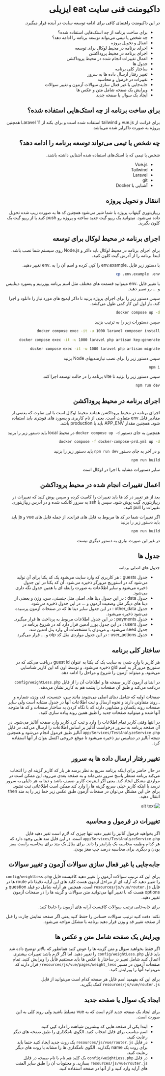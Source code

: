 <div dir='rtl' style="text-align:right;direction:rtl">

# داکیومنت فنی سایت eat ایزیلی

در این داکیومنت راهنمای کافی برای ادامه توسعه سایت در آینده قرار میگیرد.

- برای ساخت برنامه از چه استک‌هایی استفاده شده؟
- چه شخص یا تیمی می‌تواند توسعه برنامه را ادامه دهد؟
- انتقال و تحویل پروژه
- اجرای برنامه در محیط لوکال برای توسعه
- اجرای برنامه در محیط پروداکشن
- اعمال تغییرات انجام شده در محیط پروداکشن
- جدول ها
- ساختار کلی برنامه
- تغییر رفتار ارسال داده ها به سرور
- تغییرات در فرمول و محاسبه
- جابه‌جایی یا غیر فعال سازی سوالات آزمون و تغییر سوالات
- ویرایش یک صفحه شامل متن و عکس ها
- ایجاد یک سوال یا صفحه جدید

## برای ساخت برنامه از چه استک‌هایی استفاده شده؟

برای فرانت از vue.js و tailwind استفاده شده است و برای بکند از Laravel 11 همچنین پروژه به صورت داکرایز شده می‌باشد.

## چه شخص یا تیمی می‌تواند توسعه برنامه را ادامه دهد؟

شخص یا تیمی که با استک‌های استفاده شده آشنایی داشته باشند.

- Vue.js
- Tailwind
- Laravel
- git
- آشنایی با Docker

## انتقال و تحویل پروژه

ریپازیتوری گیتهاب پروژه با شما شیر می‌شود همچنین کد ها به صورت زیپ شده تحویل داده می‌شود. میتوانید یک ریپو گیت جدید ساخته و پروژه رو push کنید یا از ریپو گیت یک کلون بگیرید.

## اجرای برنامه در محیط لوکال برای توسعه

برای اجرای برنامه در محیط لوکال باید داکر و Node.js روی سیستم شما نصب باشد. ابتدا برنامه را از آدرس گیت کلون کنید.

با دستور زیر فایل .env.example را کپی کرده و اسم آن را به .env تغییر دهید.

``` bash
cp .env.example .env
```

با تغییر فایل .env میتوانید قسمت های مختلف مثل اسم برنامه یوزرنیم و پسورد دیتابیس و ... رو تغییر دهید.

سپس دستور زیر را برای اجرای پروژه بزنید تا داکر ایمیج های مورد نیاز را دانلود و اجرا کند. بار اول این کار کمی طول می‌کشد.

``` bash
docker compose up -d
```

سپس دستورات زیر را به ترتیب بزنید

``` bash
docker compose exec -it -u 1000 laravel composer install

docker compose exec -it -u 1000 laravel php artisan key:generate

docker compose exec -it -u 1000 laravel php artisan migrate
```

سپس دستور زیر را برای نصب نیازمندیهای Node بزنید

``` bash
npm i
```

سپس دستور زیر را بزنید تا vite برنامه را در حالت توسعه اجرا کند.

``` bash
npm run dev
```

## اجرای برنامه در محیط پروداکشن

اجرای برنامه در محیط پروداکشن همانند محیط لوکال است با این تفاوت که بعضی از مقادیر فایل env متفاوت است. یعنی از نام کاربری و پسورد های قویتری باید استفاده شود. همچنین مقدار APP_ENV باید با production باشد.

همچنین به جای دستور `docker compose up -d` در محیط local باید دستور زیر را بزنید

``` bash
docker compose -f docker-compose-prd.yml up -d
```

و در آخر به جای دستور `npm run dev` باید دستور زیر را بزنید

``` bash
npm run build
```

سایر دستورات مشابه با اجرا در لوکال است

## اعمال تغییرات انجام شده در محیط پروداکشن

بعد از هر تغییر در کد ها باید تغییرات را کامیت کرده و سپس پوش کنید که تغییرات در ریپازیتوری گیت پوش شود. سپس با ssh به سرور کانکت شده و در آدرس ریپازیتوری تغییرات را pull کنید.

اگر تغییرات شما در کد ها مربوط به فایل های فرانت. از جمله فایل های vue و js باید باید دستور زیر را بزنید

``` bash
npm run build
```

در غیر این صورت نیازی به دستور دیگری نیست

## جدول ها

جدول های اصلی برنامه

- جدول guests : هر کاربری که وارد سایت می‌شود یک کد یکتا برای آن تولید می‌شود که در استوریج مرورگر ذخیره می‌شود. آن کد یکتا در این جدول ذخیره می‌شود و سایر اطلاعات به صورت رابطه ای با همین جدول نگه داری می‌شود.
- جدول data : در این جدول دیتا های اصلی مثل جنستی، سن، وزن و بعضی از دیتا های دیگر مثل وضعیت آزمون و ... در این جدول ذخیره می‌شود.
- جدول other_data : در این جدول سایر دیتا ها که در صفحات آزمون پرسیده می‌شود ذخیره می‌شود.
- جدول payments : در این جدول اطلاعات مربوط به پرداخت ها قرار میگیرد.
- جدول users : در این جدول یوزر ادمین قرار دارد که در شروع برنامه در جدول seed می‌شود. و می‌توان با مشخصات آن وارد پنل ادمین شد.
- جدول user_actions : در این جدول مواردی مثل کد otp و ... قرار می‌گیرد

## ساختار کلی برنامه

هر کاربر با وارد شدن به سایت یک کد یکتا به عنوان guest id دریافت می‌کند که در ستوریج مرورگر به اسم gid ذخیره می‌شود. و توسط اون کد این کاربر شناسایی می‌شود. و میتواند آزمون را شروع و مراحل را ادامه دهد.

در ابتدای آزمون کاربر صفحه ها و اطلاعات آن را از فایل `config/weightLess.php` دریافت می‌کند و طبق آن صفحات را پشت هم به کاربر نشان می‌دهد.

صفحات اولیه که شامل دیتای اصلی می‌شوند مانند سن، جنسیت، قد، وزن، شماره و ..روند متفاوتی دارند و نحوه ارسال و ثبت اطلاعات آنها در جدول مشابه است ولی سایر صفحات روند یکسان و مشابهی دارند که با نگاه کردن به ساختار صفحات و کد ها متوجه آنها شده و میتوانید صفحات جدید را طبق همین روند پیاده سازی کنید.

در انتها وقتی کاربر تمام اطلاعات را وارد و ثبت کرد کاربر وارد صفحه آنالیز می‌شود. در آن صفحه برنامه به سرور درخواست آنالیز بر اساس اطلاعات را ارسال می‌کند. در فایل `app/Services/TestAnalyzeService.php` آنالیز طبق فرمول انجام می‌شود و همچنین نتیجه آنالیز در دیتابیس نیز ذخیره می‌شود تا موقع خروجی اکسل بتوان از آنها استفاده کرد.

## تغییر رفتار ارسال داده ها به سرور

در حال حاضر برای اینکه برنامه سریع به نظر برسد هر بار که کاربر گزینه ای را انتخاب می‌کند برنامه منتظر پاسخ سرور نمی‌ماند و به صفحه بعدی می‌رود. این ممکن است در مواردی مشکل ایجاد کند. یعنی اگر اینترنت کاربر ضعیف باشد و دیتا به هر دلیلی به سرور نرسد یا اینکه کاربر خیلی سریع گزینه ها را وارد کند ممکن است اطلاعاتی ثبت نشود. برای حل این مشکل می‌توان در صفحات آزمون طبق عکس زیر خط زیر را به متد then انتقال دهید.

![alt text](docs/images/wait-for-response.png)

## تغییرات در فرمول و محاسبه

اگر بخواهید فرمول آنالیز را تغییر دهید تنها چیزی که لازم است تغیر دهید فایل `app/Services/TestAnalyzeService.php` است. در این فایل متد هایی وجود دارد که هر کدام وظیفه محاسبه یک پارامتر را داند. برای مثال یک متد برای محاسبه راست مغز بودن و دیگری برای محاسبه درصد چپ مغز بودن.

## جابه‌جایی یا غیر فعال سازی سوالات آزمون و تغییر سوالات

برای این که ترتیب سوالات آزمون را تغییر دهید کافیست فایل `config/weightLess.php` را تغییر دهید که آرایه ای از مراحل آزمون هست کلید های این آرایه دقیقا نام route ها در فایل `resources/js/vue/router.js` است. همچنین هر آرایه شامل دو فیلد question و options هست که با تغییر آنها می‌توانید متن سوالات و گزینه ها را در صفحات آزمون تغییر دهید.

برای جابه‌جایی ترتیب سوالات کافیست آرایه های آزمون را جابجا کنید.

نکته: دقت کنید ترتیب سوالات حساس را حفظ کنید یعنی اگر صفحه نمایش چارت را قبل از صفحه تغییر قد و وزن قرار دهید برنامه با مشکل مواجه می‌شود.

## ویرایش یک صفحه شامل متن و عکس ها

اگر فقط بخواهید سوال و متن گزینه ها را عوض کنید همانطور که بالاتر توضیح داده شد باید فایل `config/weightLess.php` را تغییر دهید. اما اگر لازم باشد تغییرات بیشتری اعمال کنید شامل تغییر در ساختار یا عکس ها باید مستقیم فایل را ویرایش کنید. تمام صفحات آزمون در مسیر `resources/js/vue/pages/weight_less/` قرار دارند که می‌توانید آنها را ویرایش کنید.

برای این که بفهمید اسم فایل هر صفحه کدام است می‌توانید از فایل `resources/js/vue/router.js` کمک بگیرید.

## ایجاد یک سوال یا صفحه جدید

برای ایجاد یک صفحه جدید لازم است که به vue مسلط باشید ولی روند کلی به این صورت است.

- ابتدا یکی از صفحه هایی که بیشترین شباهت را دارد کپی کنید.
- اسم مناسب برای فایل انتخاب کنید. الگوی نامگذاری را طبق صفحه های دیگر رعایت کنید.
- در فایل `resources/js/vue/router.js` یک روت جدید ایجاد کنید حتما باید برای روت یک name بگذارید. الگوی نامگذاری ها را مشابه با روت های دیگر رعایت کنید.
- در فایل `config/weightLess.php` یک کلید هم نام با نام صفحه در فایل `resources/js/vue/router.js` بسازید. و محتویات آن را طبق سایر المنت های آرایه وارد کنید و از آنها در صفحه استفاده کنید.

</div>
